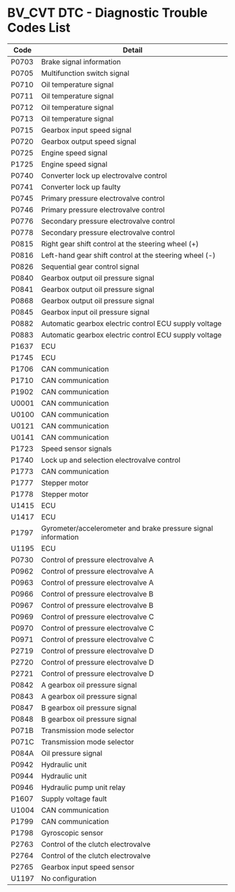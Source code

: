 # BV_CVT DTC - Diagnostic Trouble Codes List

| Code | Detail |
| - | - |
| P0703 | Brake signal information |
| P0705 | Multifunction switch signal |
| P0710 | Oil temperature signal |
| P0711 | Oil temperature signal |
| P0712 | Oil temperature signal |
| P0713 | Oil temperature signal |
| P0715 | Gearbox input speed signal |
| P0720 | Gearbox output speed signal |
| P0725 | Engine speed signal |
| P1725 | Engine speed signal |
| P0740 | Converter lock up electrovalve control |
| P0741 | Converter lock up faulty |
| P0745 | Primary pressure electrovalve control |
| P0746 | Primary pressure electrovalve control |
| P0776 | Secondary pressure electrovalve control |
| P0778 | Secondary pressure electrovalve control |
| P0815 | Right gear shift control at the steering wheel (+) |
| P0816 | Left-hand gear shift control at the steering wheel (-) |
| P0826 | Sequential gear control signal |
| P0840 | Gearbox output oil pressure signal |
| P0841 | Gearbox output oil pressure signal |
| P0868 | Gearbox output oil pressure signal |
| P0845 | Gearbox input oil pressure signal |
| P0882 | Automatic gearbox electric control ECU supply voltage |
| P0883 | Automatic gearbox electric control ECU supply voltage |
| P1637 | ECU |
| P1745 | ECU |
| P1706 | CAN communication |
| P1710 | CAN communication |
| P1902 | CAN communication |
| U0001 | CAN communication |
| U0100 | CAN communication |
| U0121 | CAN communication |
| U0141 | CAN communication |
| P1723 | Speed sensor signals |
| P1740 | Lock up and selection electrovalve control |
| P1773 | CAN communication |
| P1777 | Stepper motor |
| P1778 | Stepper motor |
| U1415 | ECU |
| U1417 | ECU |
| P1797 | Gyrometer/accelerometer and brake pressure signal information |
| U1195 | ECU |
| P0730 | Control of pressure electrovalve A |
| P0962 | Control of pressure electrovalve A |
| P0963 | Control of pressure electrovalve A |
| P0966 | Control of pressure electrovalve B |
| P0967 | Control of pressure electrovalve B |
| P0969 | Control of pressure electrovalve C |
| P0970 | Control of pressure electrovalve C |
| P0971 | Control of pressure electrovalve C |
| P2719 | Control of pressure electrovalve D |
| P2720 | Control of pressure electrovalve D |
| P2721 | Control of pressure electrovalve D |
| P0842 | A gearbox oil pressure signal |
| P0843 | A gearbox oil pressure signal |
| P0847 | B gearbox oil pressure signal |
| P0848 | B gearbox oil pressure signal |
| P071B | Transmission mode selector |
| P071C | Transmission mode selector |
| P084A | Oil pressure signal |
| P0942 | Hydraulic unit |
| P0944 | Hydraulic unit |
| P0946 | Hydraulic pump unit relay |
| P1607 | Supply voltage fault |
| U1004 | CAN communication |
| P1799 | CAN communication |
| P1798 | Gyroscopic sensor |
| P2763 | Control of the clutch electrovalve |
| P2764 | Control of the clutch electrovalve |
| P2765 | Gearbox input speed sensor |
| U1197 | No configuration |
